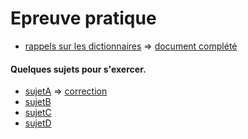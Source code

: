 # Epreuve pratique

* [rappels sur les dictionnaires](https://notebook.basthon.fr/?from=https://raw.githubusercontent.com/thfruchart/tnsi/main/EP/DicoRappels.ipynb) => [document complété](https://notebook.basthon.fr/?from=https://raw.githubusercontent.com/thfruchart/tnsi/main/EP/DicoRappelsCOMPLET.ipynb)


#### Quelques sujets pour s'exercer.  

* [sujetA](37.ipynb) => [correction](37-correction.ipynb)
* [sujetB]()
* [sujetC](22-NSI-05/)
* [sujetD](22-NSI-25/)
